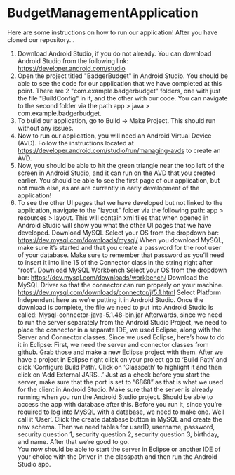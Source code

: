 # BudgetManagementApplication

Here are some instructions on how to run our application! After you have cloned our repository...
1. Download Android Studio, if you do not already. You can download Android Studio from the following link: https://developer.android.com/studio
2. Open the project titled "BadgerBudget" in Android Studio. You should be able to see the code for our application that we have completed at this point. There are 2 "com.example.badgerbudget" folders, one with just the file "BuildConfig" in it, and the other with our code. You can navigate to the second folder via the path app > java > com.example.badgerbudget. 
3. To build our application, go to Build -> Make Project. This should run without any issues.
4. Now to run our application, you will need an Android Virtual Device (AVD). Follow the instructions located at https://developer.android.com/studio/run/managing-avds to create an AVD. 
5. Now, you should be able to hit the green triangle near the top left of the screen in Android Studio, and it can run on the AVD that you created earlier. You should be able to see the first page of our application, but not much else, as are are currently in early development of the application!
6. To see the other UI pages that we have developed but not linked to the application, navigate to the "layout" folder via the following path: app > resources > layout. This will contain xml files that when opened in Android Studio will show you what the other UI pages that we have developed.
Download MySQL
Select your OS from the dropdown bar: https://dev.mysql.com/downloads/mysql/
When you download MySQL, make sure it’s started and that you create a password for the root user of your database. Make sure to remember that password as you’ll need to insert it into line 15 of the Connector class in the string right after “root”. 
Download MySQL Workbench
Select your OS from the dropdown bar: https://dev.mysql.com/downloads/workbench/
Download the MySQL Driver so that the connector can run properly on your machine. 
https://dev.mysql.com/downloads/connector/j/5.1.html
Select Platform Independent here as we’re putting it in Android Studio. 
Once the download is complete, the file we need to put into Android Studio is called: 
Mysql-connector-java-5.1.48-bin.jar
Afterwards, since we need to run the server separately from the Android Studio Project, we need to place the connector in a separate IDE, we used Eclipse, along with the Server and Connector classes. 
Since we used Eclipse, here’s how to do it in Eclipse: 
First, we need the server and connector classes from github. Grab those and make a new Eclipse project with them.
After we have a project in Eclipse right click on your project go to ‘Build Path’ and click ‘Configure Build Path’. Click on ‘Classpath’ to highlight it and then click on ‘Add External JARS…’
Just as a check before you start the server, make sure that the port is set to “6868” as that is what we used for the client in Android Studio. 
Make sure that the server is already running when you run the Android Studio project. 
Should be able to access the app with database after this.
Before you run it, since you’re required to log into MySQL with a database, we need to make one. 
Well call it ‘User’. Click the create database button in MySQL and create the new schema. Then we need tables for userID, username, password, security question 1, security question 2, security question 3, birthday, and name. After that we’re good to go.  
You now should be able to start the server in Eclipse or another IDE of your choice with the Driver in the classpath and then run the Android Studio app. 
